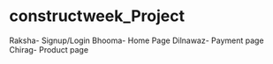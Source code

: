# constructweek_Project

Raksha- Signup/Login
Bhooma- Home Page
Dilnawaz- Payment page
Chirag- Product page
